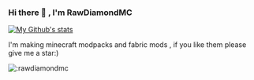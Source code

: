 ### Hi there 👋 , I'm RawDiamondMC

<!--
**RawDiamondMC/RawDiamondMC** is a ✨ _special_ ✨ repository because its `README.md` (this file) appears on your GitHub profile.

Here are some ideas to get you started:

- 🔭 I’m currently working on ...
- 🌱 I’m currently learning ...
- 👯 I’m looking to collaborate on ...
- 🤔 I’m looking for help with ...
- 💬 Ask me about ...
- 📫 How to reach me: ...
- 😄 Pronouns: ...
- ⚡ Fun fact: ...
-->
[![My Github's stats](https://github-readme-stats.vercel.app/api?username=RawDiamondMC)]()

I'm making minecraft modpacks and fabric mods , if you like them please give me a star:)

![:rawdiamondmc](https://count.getloli.com/get/@rawdiamondmc?theme=asoul)
